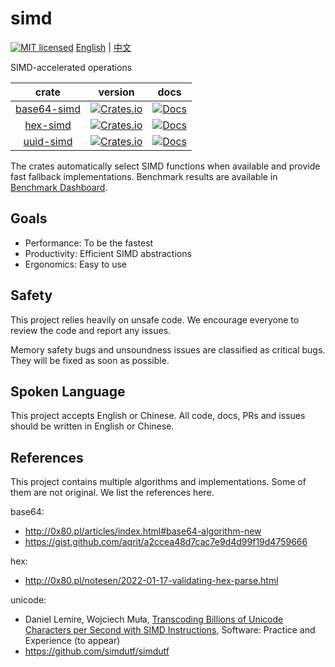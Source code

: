 # simd

[![MIT licensed][mit-badge]][mit-url] [English](./README.md) | [中文](./README.zh-CN.md)

[mit-badge]: https://img.shields.io/badge/license-MIT-blue.svg
[mit-url]: ./LICENSE

SIMD-accelerated operations

|                crate                 |                                                version                                                |                                      docs                                      |
| :----------------------------------: | :---------------------------------------------------------------------------------------------------: | :----------------------------------------------------------------------------: |
| [base64-simd](./crates/base64-simd/) | [![Crates.io](https://img.shields.io/crates/v/base64-simd.svg)](https://crates.io/crates/base64-simd) | [![Docs](https://docs.rs/base64-simd/badge.svg)](https://docs.rs/base64-simd/) |
|    [hex-simd](./crates/hex-simd/)    |    [![Crates.io](https://img.shields.io/crates/v/hex-simd.svg)](https://crates.io/crates/hex-simd)    |    [![Docs](https://docs.rs/hex-simd/badge.svg)](https://docs.rs/hex-simd/)    |
|   [uuid-simd](./crates/uuid-simd/)   |   [![Crates.io](https://img.shields.io/crates/v/uuid-simd.svg)](https://crates.io/crates/uuid-simd)   |   [![Docs](https://docs.rs/uuid-simd/badge.svg)](https://docs.rs/uuid-simd/)   |

The crates automatically select SIMD functions when available and provide fast fallback implementations. Benchmark results are available in [Benchmark Dashboard](https://github.com/Nugine/simd/issues/25).

## Goals

+ Performance: To be the fastest
+ Productivity: Efficient SIMD abstractions
+ Ergonomics: Easy to use

## Safety

This project relies heavily on unsafe code. We encourage everyone to review the code and report any issues.

Memory safety bugs and unsoundness issues are classified as critical bugs. They will be fixed as soon as possible.

## Spoken Language

This project accepts English or Chinese. All code, docs, PRs and issues should be written in English or Chinese.

## References

This project contains multiple algorithms and implementations. Some of them are not original. We list the references here.

base64:

+ <http://0x80.pl/articles/index.html#base64-algorithm-new>
+ <https://gist.github.com/aqrit/a2ccea48d7cac7e9d4d99f19d4759666>

hex:

+ <http://0x80.pl/notesen/2022-01-17-validating-hex-parse.html>

unicode:

+ Daniel Lemire, Wojciech Muła,  [Transcoding Billions of Unicode Characters per Second with SIMD Instructions](https://arxiv.org/abs/2109.10433), Software: Practice and Experience (to appear)
+ <https://github.com/simdutf/simdutf>
